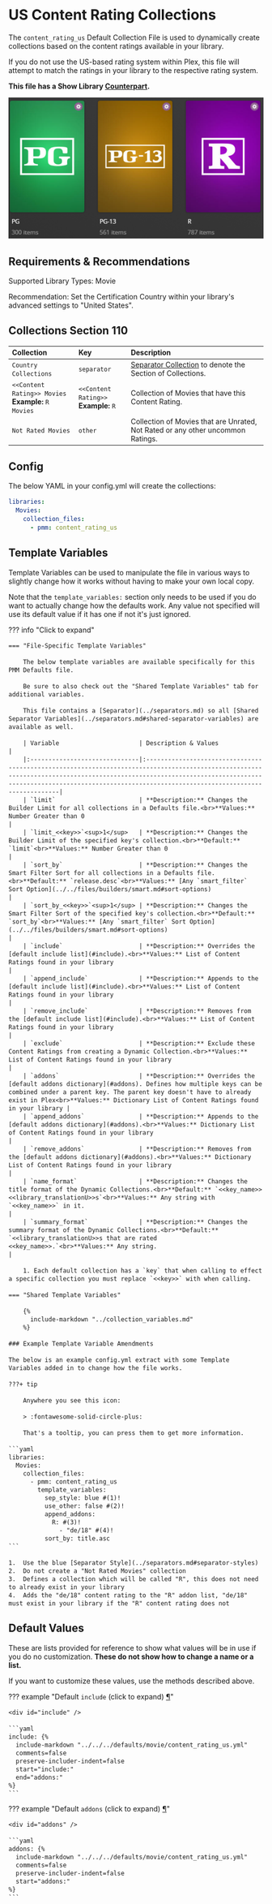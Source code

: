 # US Content Rating Collections

The `content_rating_us` Default Collection File is used to dynamically create collections based on the content ratings available in your library.

If you do not use the US-based rating system within Plex, this file will attempt to match the ratings in your library to the respective rating system.

**This file has a Show Library [Counterpart](../show/content_rating_us.md).**

![](../images/moviecontent_rating_us.png)

## Requirements & Recommendations

Supported Library Types: Movie

Recommendation: Set the Certification Country within your library's advanced settings to "United States".

## Collections Section 110

| Collection                                             | Key                                      | Description                                                                       |
|:-------------------------------------------------------|:-----------------------------------------|:----------------------------------------------------------------------------------|
| `Country Collections`                                  | `separator`                              | [Separator Collection](../separators.md) to denote the Section of Collections.    |
| `<<Content Rating>> Movies`<br>**Example:** `R Movies` | `<<Content Rating>>`<br>**Example:** `R` | Collection of Movies that have this Content Rating.                               |
| `Not Rated Movies`                                     | `other`                                  | Collection of Movies that are Unrated, Not Rated or any other uncommon Ratings.   |

## Config

The below YAML in your config.yml will create the collections:

```yaml
libraries:
  Movies:
    collection_files:
      - pmm: content_rating_us
```

## Template Variables

Template Variables can be used to manipulate the file in various ways to slightly change how it works without having to make your own local copy.

Note that the `template_variables:` section only needs to be used if you do want to actually change how the defaults work. Any value not specified will use its default value if it has one if not it's just ignored.

??? info "Click to expand"

    === "File-Specific Template Variables"

        The below template variables are available specifically for this PMM Defaults file.

        Be sure to also check out the "Shared Template Variables" tab for additional variables.

        This file contains a [Separator](../separators.md) so all [Shared Separator Variables](../separators.md#shared-separator-variables) are available as well.

        | Variable                      | Description & Values                                                                                                                                                                                                                                            |
        |:------------------------------|:----------------------------------------------------------------------------------------------------------------------------------------------------------------------------------------------------------------------------------------------------------------|
        | `limit`                       | **Description:** Changes the Builder Limit for all collections in a Defaults file.<br>**Values:** Number Greater than 0                                                                                                                                         |
        | `limit_<<key>>`<sup>1</sup>   | **Description:** Changes the Builder Limit of the specified key's collection.<br>**Default:** `limit`<br>**Values:** Number Greater than 0                                                                                                                      |
        | `sort_by`                     | **Description:** Changes the Smart Filter Sort for all collections in a Defaults file.<br>**Default:** `release.desc`<br>**Values:** [Any `smart_filter` Sort Option](../../files/builders/smart.md#sort-options)                                               |
        | `sort_by_<<key>>`<sup>1</sup> | **Description:** Changes the Smart Filter Sort of the specified key's collection.<br>**Default:** `sort_by`<br>**Values:** [Any `smart_filter` Sort Option](../../files/builders/smart.md#sort-options)                                                         |
        | `include`                     | **Description:** Overrides the [default include list](#include).<br>**Values:** List of Content Ratings found in your library                                                                                                                                   |
        | `append_include`              | **Description:** Appends to the [default include list](#include).<br>**Values:** List of Content Ratings found in your library                                                                                                                                  |
        | `remove_include`              | **Description:** Removes from the [default include list](#include).<br>**Values:** List of Content Ratings found in your library                                                                                                                                |
        | `exclude`                     | **Description:** Exclude these Content Ratings from creating a Dynamic Collection.<br>**Values:** List of Content Ratings found in your library                                                                                                                 |
        | `addons`                      | **Description:** Overrides the [default addons dictionary](#addons). Defines how multiple keys can be combined under a parent key. The parent key doesn't have to already exist in Plex<br>**Values:** Dictionary List of Content Ratings found in your library |
        | `append_addons`               | **Description:** Appends to the [default addons dictionary](#addons).<br>**Values:** Dictionary List of Content Ratings found in your library                                                                                                                   |
        | `remove_addons`               | **Description:** Removes from the [default addons dictionary](#addons).<br>**Values:** Dictionary List of Content Ratings found in your library                                                                                                                 |
        | `name_format`                 | **Description:** Changes the title format of the Dynamic Collections.<br>**Default:** `<<key_name>> <<library_translationU>>s`<br>**Values:** Any string with `<<key_name>>` in it.                                                                             |
        | `summary_format`              | **Description:** Changes the summary format of the Dynamic Collections.<br>**Default:** `<<library_translationU>>s that are rated <<key_name>>.`<br>**Values:** Any string.                                                                                     |

        1. Each default collection has a `key` that when calling to effect a specific collection you must replace `<<key>>` with when calling.

    === "Shared Template Variables"

        {%
          include-markdown "../collection_variables.md"
        %}

    ### Example Template Variable Amendments

    The below is an example config.yml extract with some Template Variables added in to change how the file works.

    ???+ tip

        Anywhere you see this icon:
      
        > :fontawesome-solid-circle-plus:
      
        That's a tooltip, you can press them to get more information.

    ```yaml
    libraries:
      Movies:
        collection_files:
          - pmm: content_rating_us
            template_variables:
              sep_style: blue #(1)!
              use_other: false #(2)!
              append_addons:
                R: #(3)!
                  - "de/18" #(4)!
              sort_by: title.asc
    ```

    1.  Use the blue [Separator Style](../separators.md#separator-styles)
    2.  Do not create a "Not Rated Movies" collection
    3.  Defines a collection which will be called "R", this does not need to already exist in your library
    4.  Adds the "de/18" content rating to the "R" addon list, "de/18" must exist in your library if the "R" content rating does not

## Default Values

These are lists provided for reference to show what values will be in use if you do no customization.  **These do not show how to change a name or a list.**

If you want to customize these values, use the methods described above.

??? example "Default `include` (click to expand) <a class="headerlink" href="#include" title="Permanent link">¶</a>"

    <div id="include" />

    ```yaml
    include: {%    
      include-markdown "../../../defaults/movie/content_rating_us.yml" 
      comments=false
      preserve-includer-indent=false
      start="include:"
      end="addons:"
    %}
    ```

??? example "Default `addons` (click to expand) <a class="headerlink" href="#addons" title="Permanent link">¶</a>"

    <div id="addons" />

    ```yaml
    addons: {%    
      include-markdown "../../../defaults/movie/content_rating_us.yml" 
      comments=false
      preserve-includer-indent=false
      start="addons:"
    %}
    ```
